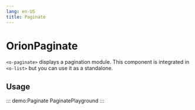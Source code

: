 ```yaml
---
lang: en-US
title: Paginate
---
```


# OrionPaginate

`<o-paginate>` displays a pagination module. This component is integrated in `<o-list>` but you can use it as a standalone.

## Usage

::: demo:Paginate
PaginatePlayground
:::

<attribute-table/>
